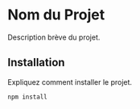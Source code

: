 # Nom du Projet

Description brève du projet.

## Installation

Expliquez comment installer le projet.

```bash
npm install
